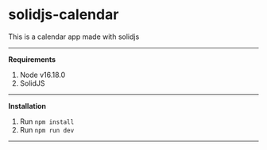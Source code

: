 # solidjs-calendar
This is a calendar app made with solidjs

------------------------------

<b>Requirements</b>
1) Node v16.18.0
2) SolidJS

------------------------------

<b>Installation</b>

1) Run `npm install`
2) Run `npm run dev`

------------------------------
